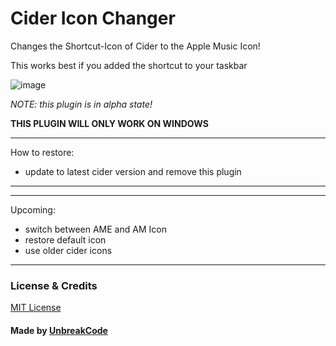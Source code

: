 # Cider Icon Changer
 Changes the Shortcut-Icon of Cider to the Apple Music Icon!
 
 This works best if you added the shortcut to your taskbar
 
![image](https://user-images.githubusercontent.com/34512773/177425455-ae90c33f-0852-45b7-8409-ad6149a08903.png)

*NOTE: this plugin is in alpha state!*

__THIS PLUGIN WILL ONLY WORK ON WINDOWS__

---
How to restore:
- update to latest cider version and remove this plugin
---


---
Upcoming:
- switch between AME and AM Icon
- restore default icon
- use older cider icons
---


### License & Credits
[MIT License](https://github.com/UnbreakCode/Apple-Music-Web-Theme-for-Cider/blob/main/LICENSE)
#### Made by [UnbreakCode](https://github.com/UnbreakCode)
